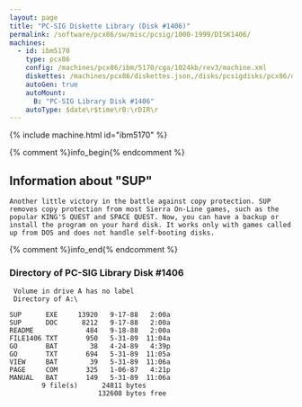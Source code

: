 ```yaml
---
layout: page
title: "PC-SIG Diskette Library (Disk #1406)"
permalink: /software/pcx86/sw/misc/pcsig/1000-1999/DISK1406/
machines:
  - id: ibm5170
    type: pcx86
    config: /machines/pcx86/ibm/5170/cga/1024kb/rev3/machine.xml
    diskettes: /machines/pcx86/diskettes.json,/disks/pcsigdisks/pcx86/diskettes.json
    autoGen: true
    autoMount:
      B: "PC-SIG Library Disk #1406"
    autoType: $date\r$time\rB:\rDIR\r
---
```


{% include machine.html id="ibm5170" %}

{% comment %}info_begin{% endcomment %}

## Information about "SUP"

    Another little victory in the battle against copy protection. SUP
    removes copy protection from most Sierra On-Line games, such as the
    popular KING'S QUEST and SPACE QUEST. Now, you can have a backup or
    install the program on your hard disk. It works only with games called
    up from DOS and does not handle self-booting disks.
{% comment %}info_end{% endcomment %}


### Directory of PC-SIG Library Disk #1406

     Volume in drive A has no label
     Directory of A:\

    SUP      EXE     13920   9-17-88   2:00a
    SUP      DOC      8212   9-17-88   2:00a
    README             484   9-18-88   2:00a
    FILE1406 TXT       950   5-31-89  11:04a
    GO       BAT        38   4-24-89   4:39p
    GO       TXT       694   5-31-89  11:05a
    VIEW     BAT        39   5-31-89  11:06a
    PAGE     COM       325   1-06-87   4:21p
    MANUAL   BAT       149   5-31-89  11:06a
            9 file(s)      24811 bytes
                          132608 bytes free
